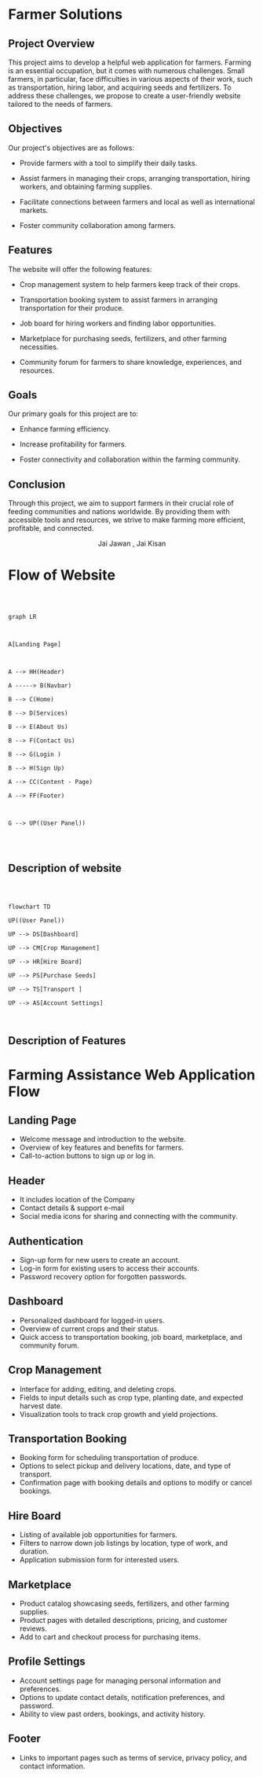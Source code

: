 
# Farmer Solutions 


## Project Overview

  

This project aims to develop a helpful web application for farmers. Farming is an essential occupation, but it comes with numerous challenges. Small farmers, in particular, face difficulties in various aspects of their work, such as transportation, hiring labor, and acquiring seeds and fertilizers. To address these challenges, we propose to create a user-friendly website tailored to the needs of farmers.

  

## Objectives

  

Our project's objectives are as follows:

  

- Provide farmers with a tool to simplify their daily tasks.

- Assist farmers in managing their crops, arranging transportation, hiring workers, and obtaining farming supplies.

- Facilitate connections between farmers and local as well as international markets.

- Foster community collaboration among farmers.

  

## Features

  

The website will offer the following features:

  

- Crop management system to help farmers keep track of their crops.

- Transportation booking system to assist farmers in arranging transportation for their produce.

- Job board for hiring workers and finding labor opportunities.

- Marketplace for purchasing seeds, fertilizers, and other farming necessities.

- Community forum for farmers to share knowledge, experiences, and resources.

  

## Goals

  

Our primary goals for this project are to:

  

- Enhance farming efficiency.

- Increase profitability for farmers.

- Foster connectivity and collaboration within the farming community.

  

## Conclusion

  

Through this project, we aim to support farmers in their crucial role of feeding communities and nations worldwide. By providing them with accessible tools and resources, we strive to make farming more efficient, profitable, and connected.

  

<center> Jai Jawan , Jai Kisan</center>

  

# Flow of Website

  
  

```mermaid

  

graph LR

  

A[Landing Page]

  

A --> HH(Header)

A -----> B(Navbar)

B --> C(Home)

B --> D(Services)

B --> E(About Us)

B --> F(Contact Us)

B --> G(Login )

B --> H(Sign Up)

A --> CC(Content - Page)

A --> FF(Footer)

  

G --> UP((User Panel))

  
  

```

  

## Description of website

  
  

```mermaid

  

flowchart TD

UP((User Panel))

UP --> DS[Dashboard]

UP --> CM[Crop Management]

UP --> HR[Hire Board]

UP --> PS[Purchase Seeds]

UP --> TS[Transport ]

UP --> AS[Account Settings]



```

  
## Description of Features
<!-- 
    This is a comment.
    You can use comments to provide additional context or notes in your Markdown file.
-->

# Farming Assistance Web Application Flow

## Landing Page

- Welcome message and introduction to the website.
- Overview of key features and benefits for farmers.
- Call-to-action buttons to sign up or log in.
## Header 

- It includes location of the Company
- Contact details & support e-mail
-  Social media icons for sharing and connecting with the community.
<!-- Authentication Section -->
## Authentication

- Sign-up form for new users to create an account.
- Log-in form for existing users to access their accounts.
- Password recovery option for forgotten passwords.

<!-- Dashboard Section -->
## Dashboard

- Personalized dashboard for logged-in users.
- Overview of current crops and their status.
- Quick access to transportation booking, job board, marketplace, and community forum.

<!-- Crop Management Section -->
## Crop Management

- Interface for adding, editing, and deleting crops.
- Fields to input details such as crop type, planting date, and expected harvest date.
- Visualization tools to track crop growth and yield projections.

<!-- Transportation Booking Section -->
## Transportation Booking

- Booking form for scheduling transportation of produce.
- Options to select pickup and delivery locations, date, and type of transport.
- Confirmation page with booking details and options to modify or cancel bookings.

<!-- Job Board Section -->
## Hire Board

- Listing of available job opportunities for farmers.
- Filters to narrow down job listings by location, type of work, and duration.
- Application submission form for interested users.

<!-- Marketplace Section -->
## Marketplace

- Product catalog showcasing seeds, fertilizers, and other farming supplies.
- Product pages with detailed descriptions, pricing, and customer reviews.
- Add to cart and checkout process for purchasing items.

<!-- Profile Settings Section -->
## Profile Settings

- Account settings page for managing personal information and preferences.
- Options to update contact details, notification preferences, and password.
- Ability to view past orders, bookings, and activity history.

<!-- Footer Section -->
## Footer

- Links to important pages such as terms of service, privacy policy, and contact information.

